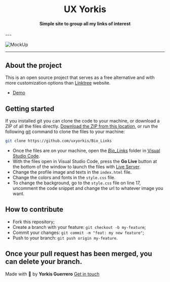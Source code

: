 <h1 align="center">UX Yorkis</h1>

<h4 align="center">Simple site to group all my links of interest</h4>
---

![MockUp](https://user-images.githubusercontent.com/92123986/184502951-762c7cee-1ec3-427f-b354-52126445dd0f.png)

---

## About the project

This is an open source project that serves as a free alternative and with more customization options than [Linktree](https://linktr.ee/) website.
- [Demo](https://link.uxyorkis.com/)

## Getting started

If you installed git you can clone the code to your machine, or download a ZIP of all the files directly.
[Download the ZIP from this location](https://github.com/uxyorkis/Bio_Links/archive/refs/heads/main.zip), or run the following [git](https://git-scm.com/downloads) command to clone the files to your machine:
```bash
git clone https://github.com/uxyorkis/Bio_Links
```
- Once the files are on your machine, open the _[Bio_Links](https://github.com/uxyorkis/Bio_Links)_ folder in [Visual Studio Code](https://code.visualstudio.com/).
- With the files open in Visual Studio Code, press the **Go Live** button at the bottom of the window to launch the files with [Live Server](https://marketplace.visualstudio.com/items?itemName=ritwickdey.LiveServer).
- Change the profile image and texts in the `index.html` file.
- Change the colors and fonts in the `style.css` file.
- To change the background, go to the `style.css` file on line 17, uncomment the code snippet and change the url to whatever image you want.

## How to contribute

- Fork this repository;
- Create a branch with your feature: `git checkout -b my-feature`;
- Commit your changes: `git commit -m "feat: my new feature"`;
- Push to your branch: `git push origin my-feature`.

Once your pull request has been merged, you can delete your branch.
---

Made with 🖤 by **Yorkis Guerrero**  [Get in touch](https://link.uxyorkis.com/)
